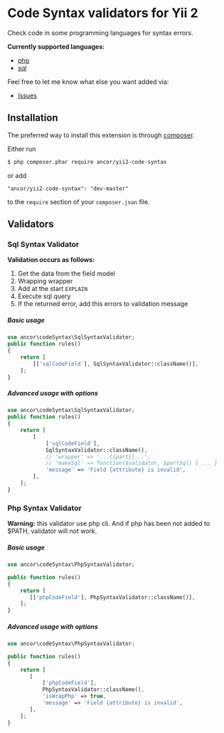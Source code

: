 # Code Syntax validators for Yii 2

Check code in some programming languages for syntax errors.

**Currently supported languages:**
- [php](#php-syntax-validator)
- [sql](#sql-syntax-validator)

Feel free to let me know what else you want added via:

- [Issues](https://github.com/ancor-dev/yii2-code-syntax/issues)

## Installation

The preferred way to install this extension is through [composer](http://getcomposer.org/download/).

Either run

```bash
$ php composer.phar require ancor/yii2-code-syntax
```

or add

```
"ancor/yii2-code-syntax": "dev-master"
```

to the `require` section of your `composer.json` file.

## Validators

### Sql Syntax Validator

**Validation occurs as follows:**

1. Get the data from the field model
2. Wrapping wrapper
3. Add at the start `EXPLAIN `
4. Execute sql query
5. If the returned error, add this errors to validation message

##### Basic usage

```php
use ancor\codeSyntax\SqlSyntaxValidator;
public function rules()
{
    return [
        [['sqlCodeField'], SqlSyntaxValidator::className()],
    ];
}
```

##### Advanced usage with options

```php
use ancor\codeSyntax\SqlSyntaxValidator;
public function rules()
{
    return [
        [
            ['sqlCodeField'],
            SqlSyntaxValidator::className(),
            // 'wrapper' => '...{{part}}...',
            // 'makeSql' => function($validator, $partSql) { ... }
            'message' => 'Field {attribute} is invalid',
        ],
    ];
}
```

### Php Syntax Validator

**Warning:** this validator use php cli. And if php has been not added to $PATH, validator will not work.

##### Basic usage

```php
use ancor\codeSyntax\PhpSyntaxValidator;

public function rules()
{
    return [
       [['phpCodeField'], PhpSyntaxValidator::className()],
    ];
}
```

##### Advanced usage with options

```php
use ancor\codeSyntax\PhpSyntaxValidator;

public function rules()
{
    return [
       [
           ['phpCodeField'],
           PhpSyntaxValidator::className(),
           'isWrapPhp' => true,
           'message' => 'Field {attribute} is invalid',
       ],
    ];
}
```

